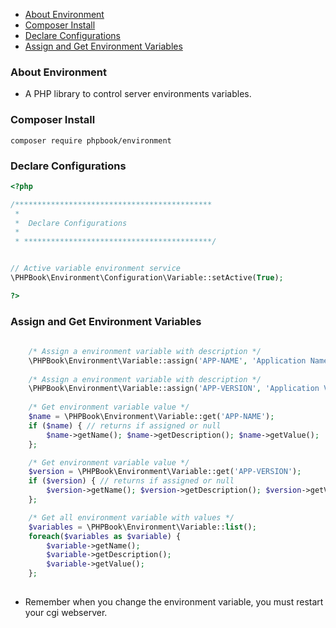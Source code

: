     
+ [About Environment](#about-environment)
+ [Composer Install](#composer-install)
+ [Declare Configurations](#declare-configurations)
+ [Assign and Get Environment Variables](#assign-and-get-environment-variables)

### About Environment

- A PHP library to control server environments variables.

### Composer Install

	composer require phpbook/environment

### Declare Configurations

```php
<?php

/********************************************
 * 
 *  Declare Configurations
 * 
 * ******************************************/


// Active variable environment service
\PHPBook\Environment\Configuration\Variable::setActive(True);

?>
```

### Assign and Get Environment Variables

```php
		
	/* Assign a environment variable with description */
	\PHPBook\Environment\Variable::assign('APP-NAME', 'Application Name');
	
	/* Assign a environment variable with description */
	\PHPBook\Environment\Variable::assign('APP-VERSION', 'Application Version');
	
	/* Get environment variable value */
	$name = \PHPBook\Environment\Variable::get('APP-NAME');
	if ($name) { // returns if assigned or null
		$name->getName(); $name->getDescription(); $name->getValue();
	};

	/* Get environment variable value */
	$version = \PHPBook\Environment\Variable::get('APP-VERSION');
	if ($version) { // returns if assigned or null
		$version->getName(); $version->getDescription(); $version->getValue();
	};

	/* Get all environment variable with values */
	$variables = \PHPBook\Environment\Variable::list();
	foreach($variables as $variable) {
		$variable->getName();
		$variable->getDescription();
		$variable->getValue();
	};
		
```

- Remember when you change the environment variable, you must restart your cgi webserver.